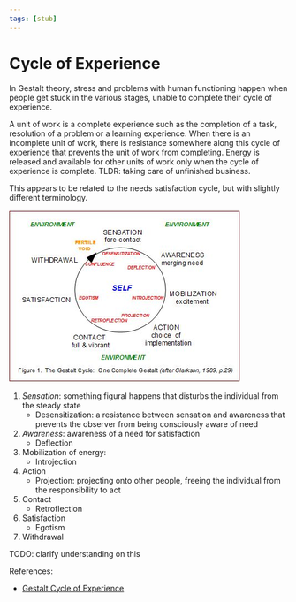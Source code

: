```yaml
---
tags: [stub]
---
```


# Cycle of Experience

In Gestalt theory, stress and problems with human functioning happen when people get stuck in the various stages, unable to complete their cycle of experience.

A unit of work is a complete experience such as the completion of a task, resolution of a problem or a learning experience. When there is an incomplete unit of work, there is resistance somewhere along this cycle of experience that prevents the unit of work from completing. Energy is released and available for other units of work only when the cycle of experience is complete. TLDR: taking care of unfinished business.

This appears to be related to the needs satisfaction cycle, but with slightly different terminology.

![The Cycle of Experience described below](./static/cycle-of-experience.jpg)

1. *Sensation*: something figural happens that disturbs the individual from the steady state
    * Desensitization: a resistance between sensation and awareness that prevents the observer from being consciously aware of need
2. *Awareness*: awareness of a need for satisfaction
    * Deflection
3. Mobilization of energy:
    * Introjection
4. Action
    * Projection: projecting onto other people, freeing the individual from the responsibility to act
5. Contact
    * Retroflection
6. Satisfaction
    * Egotism
7. Withdrawal

TODO: clarify understanding on this

References:

* [Gestalt Cycle of Experience](http://www.clevelandconsultinggroup.com/articles/gestalt-cycle-of-experience.php)
